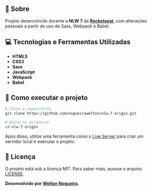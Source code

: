 ## 📖 Sobre
Projeto desenvolvido durante a **NLW 7** da **[Rocketseat](https://github.com/Rocketseat)**, com alterações pessoais a partir do uso de Sass, Webpack e Babel.


## 💻 Tecnologias e Ferramentas Utilizadas
- **HTML5**
- **CSS3**
- **Sass**
- **JavaScript**
- **Webpack**
- **Babel**


## 🔧 Como executar o projeto

```bash
# Clone o repositório
git clone https://github.com/nogueirawelton/nlw-7-origin.git

# Entre no diretório
cd nlw-7-origin
```
Após disso, utilize uma ferramenta como o [Live Server](https://marketplace.visualstudio.com/items?itemName=ritwickdey.LiveServer) para criar um servidor local e executar o projeto.


## 📝 Licença

O projeto está sob a licença MIT. Para saber mais, acesse o arquivo [LICENSE](https://github.com/NogueiraWelton/maratona-discover-1/blob/master/LICENSE).

**Desenvolvido por [Welton Nogueira](https://github.com/NogueiraWelton/).**
